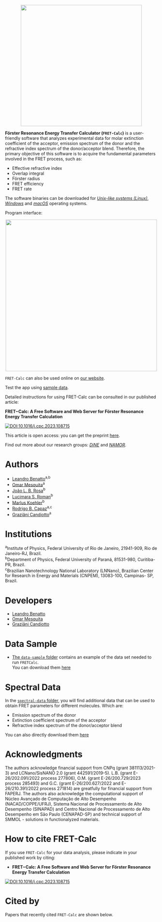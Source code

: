 <p align="center">  
  <img width="400em" src="https://user-images.githubusercontent.com/34662089/206607182-9c6ad11d-afc4-41a7-845e-1d986b07baf8.png" />
</p>

**Förster Resonance Energy Transfer Calculator (`FRET-Calc`)** is a user-friendly software that analyzes experimental data for molar extinction coefficient of the acceptor, emission spectrum of the donor and the refractive index spectrum of the donor/acceptor blend. 
Therefore, the primary objective of this software is to acquire the fundamental parameters involved in the FRET process, such as:

- Effective refractive index 
- Overlap integral 
- Förster radius 
- FRET efficiency 
- FRET rate

The software binaries can be downloaded for [*Unix-like systems (Linux)*](https://github.com/NanoCalc/FRETCalc/releases/download/2.0-beta/FRETCalc-Unix.tar.gz), [*Windows*](https://github.com/NanoCalc/FRETCalc/releases/download/2.0-beta/FRETCalc-Windows.tar.gz) and [*macOS*](https://github.com/NanoCalc/FRETCalc/releases/download/2.0-beta/FRETCalc-MacOS.tar.gz) operating systems.<br> 

Program interface:
<p align="center">  
  <img width="500em" src="https://user-images.githubusercontent.com/102557510/221590031-7f358ddc-ece2-4f62-b933-6a3463867486.png" />
</p>

`FRET-Calc` can also be used online on [our website](https://nanocalc.org/fret).

Test the app using [sample data](https://github.com/NanoCalc/FRETCalc/releases/download/1.0-alpha/data-sample.tar.gz).

Detailed instructions for using FRET-Calc can be consulted in our published article:<br>


**FRET−Calc: A Free Software and Web Server for Förster Resonance Energy Transfer Calculation** 

[![DOI:10.1016/j.cpc.2023.108715](http://img.shields.io/badge/DOI-10.1016/j.cpc.2023.108715-B31B1B.svg)](https://doi.org/10.1016/j.cpc.2023.108715)

This article is open access: you can get the preprint [here](https://github.com/NanoCalc/FRETCalc/blob/main/FRET.pdf).

Find out more about our research groups: [*DiNE*](https://dineufpr.wixsite.com/dineufpr) and [*NAMOR*](http://sites.if.ufrj.br/namor/).

# Authors
* [Leandro Benatto](https://orcid.org/0000-0001-9976-3574)<sup>a,b</sup>
* [Omar Mesquita](https://orcid.org/0000-0002-6656-5683)<sup>a</sup>
* [João L. B. Rosa](https://orcid.org/0000-0003-4401-030X)<sup>b</sup>
* [Lucimara S. Roman](https://orcid.org/0000-0001-6567-5920)<sup>b</sup>
* [Marlus Koehler](https://orcid.org/0000-0001-9935-5060)<sup>b</sup>
* [Rodrigo B. Capaz](https://orcid.org/0000-0001-5770-5026)<sup>a,c</sup>
* [Graziâni Candiotto](https://orcid.org/0000-0001-6755-660X)<sup>a</sup>

# Institutions
<sup>a</sup>Institute of  Physics, Federal University of Rio de Janeiro, 21941-909, Rio de Janeiro-RJ, Brazil.<br>
<sup>b</sup>Department of Physics, Federal University of Paraná, 81531-980, Curitiba-PR, Brazil.<br>
<sup>c</sup>Brazilian Nanotechnology National Laboratory (LNNano), Brazilian Center for Research in Energy and Materials (CNPEM), 13083-100, Campinas- SP, Brazil.<br/>

# Developers
* [Leandro Benatto](https://github.com/LeandroBenatto)
* [Omar Mesquita](https://github.com/OmarMesqq)
* [Graziâni Candiotto](https://github.com/gcandiotto)

# Data Sample
* [The `data-sample` folder](https://github.com/NanoCalc/FRETCalc/tree/main/data-sample) contains an example of the data set needed to run `FRETCalc`.<br> 
You can download them [here](https://github.com/NanoCalc/FRETCalc/releases/download/FRETCalc-1.0-alpha/data-sample.tar.gz)


# Spectral Data
In the [`spectral-data` folder](https://github.com/NanoCalc/FRETCalc/tree/main/spectral-data), you will find additional data that can be used to obtain FRET parameters for different molecules. Which are: 

- Emission spectrum of the donor
- Extinction coefficient spectrum of the acceptor
- Refractive index spectrum of the donor/acceptor blend

You can also directly download them [here](https://github.com/NanoCalc/FRETCalc/releases/download/1.0-alpha/spectral-data.tar.gz)

# Acknowledgments
The authors acknowledge financial support from CNPq (grant 381113/2021-3) and LCNano/SisNANO 2.0 (grant 442591/2019-5). L.B. (grant E-26/202.091/2022 process 277806), O.M. (grant E-26/200.729/2023 process 285493) and G.C. (grant E-26/200.627/2022 and E-26/210.391/2022 process 271814) are greatfully for financial support from FAPERJ. The authors also acknowledge the computational support of Núcleo Avançado de Computação de Alto Desempenho (NACAD/COPPE/UFRJ), Sistema Nacional de Processamento de Alto Desempenho (SINAPAD) and Centro Nacional de Processamento de Alto Desempenho em São Paulo (CENAPAD-SP) and technical support of SMMOL - solutions in functionalyzed materials.

# How to cite FRET-Calc

If you use `FRET-Calc` for your data analysis, please indicate in your published work by citing: 
- **FRET−Calc: A Free Software and Web Server for Förster Resonance Energy Transfer Calculation** 


[![DOI:10.1016/j.cpc.2023.108715](http://img.shields.io/badge/DOI-10.1016/j.cpc.2023.108715-B31B1B.svg)](https://doi.org/10.1016/j.cpc.2023.108715)


# Cited by

Papers that recently cited `FRET-Calc` are shown below.
<!-- [![DOI:<your number>](http://img.shields.io/badge/DOI-<your number>-<colour hexcode>.svg)](<doi link>) -->
<!-- exemplo [![DOI:10.1101/2021.01.08.425840](http://img.shields.io/badge/DOI-10.1101/2021.01.08.425840-B31B1B.svg)](https://doi.org/10.1101/2021.01.08.425840) -->
